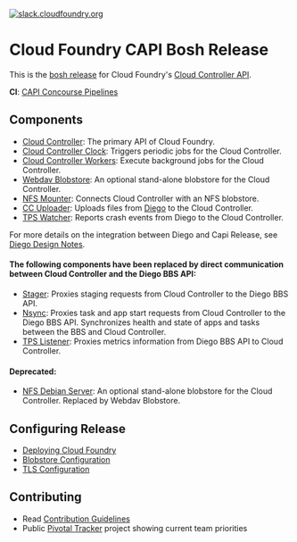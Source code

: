 [![slack.cloudfoundry.org](https://slack.cloudfoundry.org/badge.svg)](https://cloudfoundry.slack.com/messages/capi/)

# Cloud Foundry CAPI Bosh Release

This is the [bosh release](http://bosh.io/docs/release.html) for Cloud Foundry's [Cloud Controller API](https://github.com/cloudfoundry/cloud_controller_ng). 

**CI**: [CAPI Concourse Pipelines](https://capi.ci.cf-app.com)

## Components

* [Cloud Controller](https://github.com/cloudfoundry/cloud_controller_ng): The primary API of Cloud Foundry.
* [Cloud Controller Clock](https://github.com/cloudfoundry/cloud_controller_ng): Triggers periodic jobs for the Cloud Controller.
* [Cloud Controller Workers](https://github.com/cloudfoundry/cloud_controller_ng): Execute background jobs for the Cloud Controller.
* [Webdav Blobstore](https://github.com/cloudfoundry/capi-release/tree/develop/jobs/blobstore): An optional stand-alone blobstore for the Cloud Controller. 
* [NFS Mounter](https://github.com/cloudfoundry/capi-release/tree/develop/jobs/nfs_mounter): Connects Cloud Controller with an NFS blobstore.
* [CC Uploader](https://github.com/cloudfoundry/cc-uploader): Uploads files from [Diego](https://github.com/cloudfoundry/diego-release) to the Cloud Controller.
* [TPS Watcher](https://github.com/cloudfoundry/tps): Reports crash events from Diego to the Cloud Controller.

For more details on the integration between Diego and Capi Release, see [Diego Design Notes](https://github.com/cloudfoundry/diego-design-notes).

#### The following components have been replaced by direct communication between Cloud Controller and the Diego BBS API:
* [Stager](https://github.com/cloudfoundry/stager): Proxies staging requests from Cloud Controller to the Diego BBS API.
* [Nsync](https://github.com/cloudfoundry/nsync): Proxies task and app start requests from Cloud Controller to the Diego BBS API. Synchronizes health and state of apps and tasks between the BBS and Cloud Controller.
* [TPS Listener](https://github.com/cloudfoundry/tps): Proxies metrics information from Diego BBS API to Cloud Controller.

#### Deprecated:

* [NFS Debian Server](https://github.com/cloudfoundry/capi-release/tree/develop/jobs/debian_nfs_server): An optional stand-alone blobstore for the Cloud Controller. Replaced by Webdav Blobstore.

## Configuring Release

* [Deploying Cloud Foundry](https://docs.cloudfoundry.org/deploying/index.html)
* [Blobstore Configuration](https://docs.cloudfoundry.org/deploying/common/cc-blobstore-config.html)
* [TLS Configuration](https://github.com/cloudfoundry/capi-release/blob/develop/docs/tls-configuration.md)

## Contributing

* Read [Contribution Guidelines](https://github.com/cloudfoundry/capi-release/blob/develop/CONTRIBUTING.md)
* Public [Pivotal Tracker](https://www.pivotaltracker.com/n/projects/966314) project showing current team priorities
